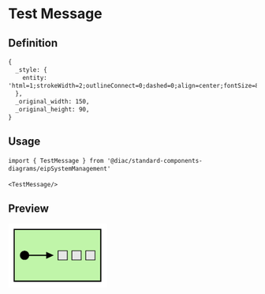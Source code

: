 # Test Message

## Definition

```
{
  _style: { 
    entity: 'html=1;strokeWidth=2;outlineConnect=0;dashed=0;align=center;fontSize=8;verticalLabelPosition=bottom;verticalAlign=top;shape=mxgraph.eip.test_message;fillColor=#c0f5a9',
  },
  _original_width: 150,
  _original_height: 90,
}
```

## Usage

```
import { TestMessage } from '@diac/standard-components-diagrams/eipSystemManagement'

<TestMessage/>
```

## Preview

<img src="./test-message.png" width="200"/>
